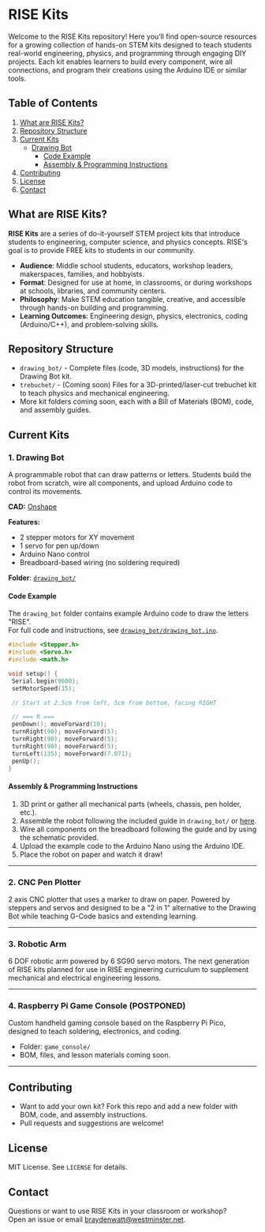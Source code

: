 # RISE Kits

Welcome to the RISE Kits repository! Here you’ll find open-source resources for a growing collection of hands-on STEM kits designed to teach students real-world engineering, physics, and programming through engaging DIY projects. Each kit enables learners to build every component, wire all connections, and program their creations using the Arduino IDE or similar tools.

## Table of Contents

1. [What are RISE Kits?](#what-are-rise-kits)
2. [Repository Structure](#repository-structure)
3. [Current Kits](#current-kits)
    - [Drawing Bot](#1-drawing-bot)
        - [Code Example](#code-example)
        - [Assembly & Programming Instructions](#assembly--programming-instructions)
4. [Contributing](#contributing)
5. [License](#license)
6. [Contact](#contact)

## What are RISE Kits?

**RISE Kits** are a series of do-it-yourself STEM project kits that introduce students to engineering, computer science, and physics concepts. RISE's goal is to provide FREE kits to students in our community. 

- **Audience**: Middle school students, educators, workshop leaders, makerspaces, families, and hobbyists.
- **Format**: Designed for use at home, in classrooms, or during workshops at schools, libraries, and community centers.
- **Philosophy**: Make STEM education tangible, creative, and accessible through hands-on building and programming.
- **Learning Outcomes**: Engineering design, physics, electronics, coding (Arduino/C++), and problem-solving skills.


## Repository Structure

- `drawing_bot/` - Complete files (code, 3D models, instructions) for the Drawing Bot kit.
- `trebuchet/` - (Coming soon) Files for a 3D-printed/laser-cut trebuchet kit to teach physics and mechanical engineering.
- More kit folders coming soon, each with a Bill of Materials (BOM), code, and assembly guides.

## Current Kits

### 1. Drawing Bot

A programmable robot that can draw patterns or letters. Students build the robot from scratch, wire all components, and upload Arduino code to control its movements.

**CAD:** [Onshape](https://cad.onshape.com/documents/bb968d8fb2070a289d3f2913/w/538545adee42cfc921f6a605/e/ba9d169c3e0d8e1334ed3d13?renderMode=0&uiState=686ac18c67892d702480853d)

**Features:**
- 2 stepper motors for XY movement
- 1 servo for pen up/down
- Arduino Nano control
- Breadboard-based wiring (no soldering required)

**Folder**: [`drawing_bot/`](./drawing_bot/)

#### Code Example

The `drawing_bot` folder contains example Arduino code to draw the letters "RISE".  
For full code and instructions, see [`drawing_bot/drawing_bot.ino`](./drawing_bot/drawing_bot.ino).

```cpp
#include <Stepper.h>
#include <Servo.h>
#include <math.h>

void setup() {
 Serial.begin(9600);
 setMotorSpeed(15);

 // Start at 2.5cm from left, 5cm from bottom, facing RIGHT

 // === R ===
 penDown(); moveForward(10);
 turnRight(90); moveForward(5);
 turnRight(90); moveForward(5);
 turnRight(90); moveForward(5);
 turnLeft(135); moveForward(7.071);
 penUp();
}
```

#### Assembly & Programming Instructions

1. 3D print or gather all mechanical parts (wheels, chassis, pen holder, etc.).
2. Assemble the robot following the included guide in `drawing_bot/` or [here](https://github.com/risestem/stem-kits/blob/main/drawing_bot/Drawing%20Bot%20Manual%20v1%20(No%20Programming).pdf).
3. Wire all components on the breadboard following the guide and by using the schematic provided.
4. Upload the example code to the Arduino Nano using the Arduino IDE.
5. Place the robot on paper and watch it draw!

---
### 2. CNC Pen Plotter

2 axis CNC plotter that uses a marker to draw on paper. Powered by steppers and servos and designed to be a "2 in 1" alternative to the Drawing Bot while teaching G-Code basics and extending learning.

---
### 3. Robotic Arm

6 DOF robotic arm powered by 6 SG90 servo motors. The next generation of RISE kits planned for use in RISE engineering curriculum to supplement mechanical and electrical engineering lessons.

---

### 4. Raspberry Pi Game Console (POSTPONED)

Custom handheld gaming console based on the Raspberry Pi Pico, designed to teach soldering, electronics, and coding.

- Folder: `game_console/`
- BOM, files, and lesson materials coming soon.

---

## Contributing

- Want to add your own kit? Fork this repo and add a new folder with BOM, code, and assembly instructions.
- Pull requests and suggestions are welcome!

## License

MIT License. See `LICENSE` for details.

## Contact

Questions or want to use RISE Kits in your classroom or workshop?  
Open an issue or email <braydenwatt@westminster.net>.

